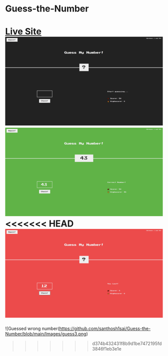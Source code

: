 # Guess-the-Number

[Live Site](https://santhosh1sai.github.io/Guess-the-Number/)
![Guess The Number](https://github.com/santhosh1sai/Guess-the-Number/blob/main/Images/guess.png)
![Guessed correct number](https://github.com/santhosh1sai/Guess-the-Number/blob/main/Images/guess2.png)
<<<<<<< HEAD
![Guessed wrong number](https://github.com/santhosh1sai/Guess-the-Number/blob/main/Images/guess3.png)
=======
![Guessed wrong number(https://github.com/santhosh1sai/Guess-the-Number/blob/main/Images/guess3.png)
>>>>>>> d374b432431f8b9d1be7472195fd3846f1eb3e1e
